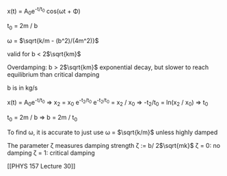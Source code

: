 x(t) = A<sub>0</sub>e<sup>-t/t<sub>0</sub></sup> cos(ωt + Φ)

t<sub>0</sub> = 2m / b

ω = $\sqrt{k/m - (b^2)/(4m^2)}$

valid for b < 2$\sqrt{km}$

Overdamping: b > 2$\sqrt{km}$
	exponential decay, but slower to reach equilibrium than critical damping

b is in kg/s

x(t) = A<sub>0</sub>e<sup>-t/t<sub>0</sub></sup> => x<sub>2</sub> = x<sub>0</sub> e<sup>-t<sub>2</sub>/t<sub>0</sub></sup>
e<sup>-t<sub>2</sub>/t<sub>0</sub></sup> = x<sub>2</sub> / x<sub>0</sub> => -t<sub>2</sub>/t<sub>0</sub> = ln(x<sub>2</sub> / x<sub>0</sub>) => t<sub>0</sub>

t<sub>0</sub> = 2m / b => b = 2m / t<sub>0</sub>


To find ω, it is accurate to just use ω = $\sqrt{k/m}$ unless highly damped


The parameter ζ measures damping strength
	ζ := b/ 2$\sqrt{mk}$
	ζ = 0: no damping
	ζ = 1: critical damping

[[PHYS 157 Lecture 30]]